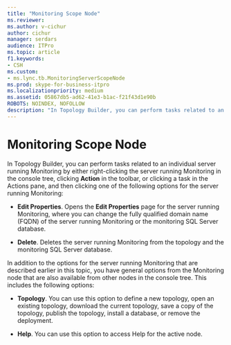 ```yaml
---
title: "Monitoring Scope Node"
ms.reviewer: 
ms.author: v-cichur
author: cichur
manager: serdars
audience: ITPro
ms.topic: article
f1.keywords:
- CSH
ms.custom:
- ms.lync.tb.MonitoringServerScopeNode
ms.prod: skype-for-business-itpro
ms.localizationpriority: medium
ms.assetid: 05867db5-ad62-41e3-b1ac-f21f43d1e90b
ROBOTS: NOINDEX, NOFOLLOW
description: "In Topology Builder, you can perform tasks related to an individual server running Monitoring by either right-clicking the server running Monitoring in the console tree, clicking Action in the toolbar, or clicking a task in the Actions pane, and then clicking one of the following options for the server running Monitoring:"
---
```


# Monitoring Scope Node
 
In Topology Builder, you can perform tasks related to an individual server running Monitoring by either right-clicking the server running Monitoring in the console tree, clicking **Action** in the toolbar, or clicking a task in the Actions pane, and then clicking one of the following options for the server running Monitoring:
  
- **Edit Properties**. Opens the **Edit Properties** page for the server running Monitoring, where you can change the fully qualified domain name (FQDN) of the server running Monitoring or the monitoring SQL Server database.
    
- **Delete**. Deletes the server running Monitoring from the topology and the monitoring SQL Server database.
    
In addition to the options for the server running Monitoring that are described earlier in this topic, you have general options from the Monitoring node that are also available from other nodes in the console tree. This includes the following options:
  
- **Topology**. You can use this option to define a new topology, open an existing topology, download the current topology, save a copy of the topology, publish the topology, install a database, or remove the deployment.
    
- **Help**. You can use this option to access Help for the active node.
    

